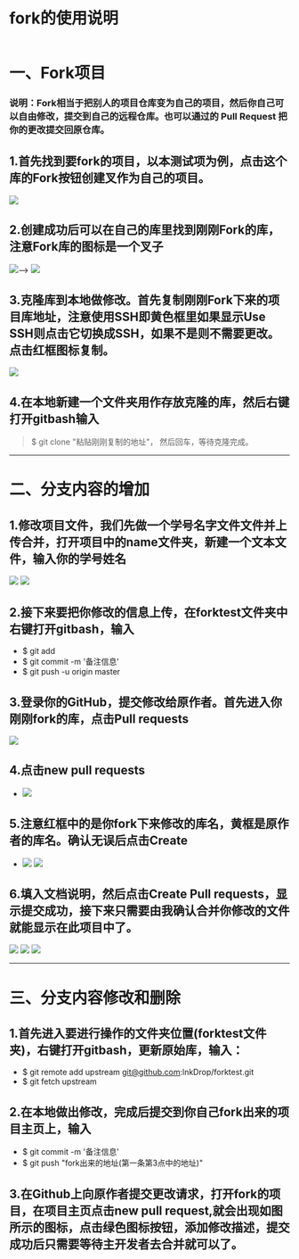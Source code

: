 fork的使用说明
===
![]()
# 一、Fork项目
### 说明：Fork相当于把别人的项目仓库变为自己的项目，然后你自己可以自由修改，提交到自己的远程仓库。也可以通过的 Pull Request 把你的更改提交回原仓库。

## 1.首先找到要fork的项目，以本测试项为例，点击这个库的Fork按钮创建叉作为自己的项目。
![](https://raw.githubusercontent.com/lnkDrop/forktest/master/img/Fork.png)
## 2.创建成功后可以在自己的库里找到刚刚Fork的库，注意Fork库的图标是一个叉子
![](https://raw.githubusercontent.com/lnkDrop/forktest/master/img/forkchuangjian.png)-->
![](https://raw.githubusercontent.com/lnkDrop/forktest/master/img/kuming.png)
## 3.克隆库到本地做修改。首先复制刚刚Fork下来的项目库地址，注意使用SSH即黄色框里如果显示Use SSH则点击它切换成SSH，如果不是则不需要更改。点击红框图标复制。
![](https://raw.githubusercontent.com/lnkDrop/forktest/master/img/clone.png)
## 4.在本地新建一个文件夹用作存放克隆的库，然后右键打开gitbash输入
>	$ git clone "粘贴刚刚复制的地址"，
然后回车，等待克隆完成。

---

# 二、分支内容的增加
## 1.修改项目文件，我们先做一个学号名字文件文件并上传合并，打开项目中的name文件夹，新建一个文本文件，输入你的学号姓名
![](https://raw.githubusercontent.com/lnkDrop/forktest/master/img/wenjianjia.png)
![](https://raw.githubusercontent.com/lnkDrop/forktest/master/img/name.png)
## 2.接下来要把你修改的信息上传，在forktest文件夹中右键打开gitbash，输入
- $ git add 
- $ git commit -m '备注信息'
- $ git push -u origin master

## 3.登录你的GitHub，提交修改给原作者。首先进入你刚刚fork的库，点击Pull requests
![](https://raw.githubusercontent.com/lnkDrop/forktest/master/img/newFork1.png)
## 4.点击new pull requests
* ![](https://raw.githubusercontent.com/lnkDrop/forktest/master/img/newfork2.png)
## 5.注意红框中的是你fork下来修改的库名，黄框是原作者的库名。确认无误后点击Create
* ![](https://raw.githubusercontent.com/lnkDrop/forktest/master/img/newfork4.png)
![](https://raw.githubusercontent.com/lnkDrop/forktest/master/img/newfork3.png)
## 6.填入文档说明，然后点击Create Pull requests，显示提交成功，接下来只需要由我确认合并你修改的文件就能显示在此项目中了。
![](https://raw.githubusercontent.com/lnkDrop/forktest/master/img/fork5.png)
![](https://raw.githubusercontent.com/lnkDrop/forktest/master/img/fork6.png)
![](https://raw.githubusercontent.com/lnkDrop/forktest/master/img/ok.png)

----

# 三、分支内容修改和删除

## 1.首先进入要进行操作的文件夹位置(forktest文件夹)，右键打开gitbash，更新原始库，输入：
* $ git remote add upstream git@github.com:lnkDrop/forktest.git
* $ git fetch upstream

## 2.在本地做出修改，完成后提交到你自己fork出来的项目主页上，输入
* $ git commit -m '备注信息'
* $ git push "fork出来的地址(第一条第3点中的地址)"

## 3.在Github上向原作者提交更改请求，打开fork的项目，在项目主页点击new pull request,就会出现如图所示的图标，点击绿色图标按钮，添加修改描述，提交成功后只需要等待主开发者去合并就可以了。


